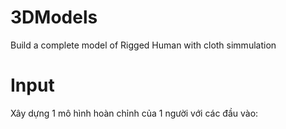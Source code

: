 # 3DModels
Build a complete model of Rigged Human with cloth simmulation
# Input
Xây dựng 1 mô hình hoàn chỉnh của 1 người với các đầu vào: